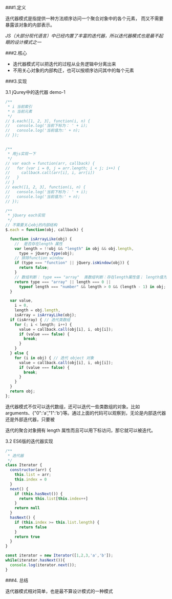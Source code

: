 ###1.定义

迭代器模式是指提供一种方法顺序访问一个聚合对象中的各个元素， 而又不需要暴露该对象的内部表示。

*JS（大部分现代语言）中已经内置了丰富的迭代器，所以迭代器模式也是最不起眼的设计模式之一*

###2.核心

* 迭代器模式可以把迭代的过程从业务逻辑中分离出来
* 不用关心对象的内部构迁，也可以按顺序访问其中的每个元素

###3.实现

3.1 jQurey中的迭代器 demo-1

```js
/**
 * i 当前索引
 * n 当前元素
 */
// $.each([1, 2, 3], function(i, n) {
//   console.log('当前下标为： ' + i);
//   console.log('当前值为:' + n);
// });


/**
 * 用js实现一下
 */
// var each = function(arr, callback) {
//   for (var i = 0, j = arr.length; i < j; i++) {
//     callback.call(arr[i], i, arr[i])
//   }
// }
// each([1, 2, 3], function(i, n) {
//   console.log('当前下标为： ' + i);
//   console.log('当前值为:' + n);
// });

/**
 * jQuery each实现
 */
// 不需要关心obj的内部结构
$.each = function(obj, callback) {

  function isArrayLike(obj) {
    //  是否存在length 属性
    var length = !!obj && "length" in obj && obj.length,
      type = jQuery.type(obj);
    // 排除function window 
    if (type === "function" || jQuery.isWindow(obj)) {
      return false;
    }
    // 数组判断： type === "array"  类数组判断：存在length属性值； length值为数字且大于0； obj[length - 1] 存在； 
    return type === "array" || length === 0 ||
      typeof length === "number" && length > 0 && (length - 1) in obj;
  }

  var value,
    i = 0,
    length = obj.length,
    isArray = isArrayLike(obj);
  if (isArray) { // 迭代类数组
    for (; i < length; i++) {
      value = callback.call(obj[i], i, obj[i]);
      if (value === false) {
        break;
      }
    }
  } else {
    for (i in obj) { // 迭代 object 对象
      value = callback.call(obj[i], i, obj[i]);
      if (value === false) {
        break;
      }
    }
  }
  return obj;
};
```

迭代器模式不仅可以迭代数组，还可以迭代一些类数组的对象。比如 arguments、{"0":'a',"1":'b'}等。通过上面的代码可以观察到，无论是内部迭代器还是外部迭代器，只要被

迭代的聚合对象拥有 length 属性而且可以用下标访问，那它就可以被迭代。

3.2 ES6版的迭代器实现

```js
/**
 * 迭代器
 */
class Iterator {
  constructor(arr) {
    this.list = arr;
    this.index = 0
  }
  next() {
    if (this.hasNext()) {
      return this.list[this.index++]
    }
    return null
  }
  hasNext() {
    if (this.index >= this.list.length) {
      return false
    }
    return true
  }
}

const iterator = new Iterator([1,2,3,'a','b']);
while(iterator.hasNext()){
  console.log(iterator.next());
}
```

###4. 总结

迭代器模式相对简单，也是最不算设计模式的一种模式